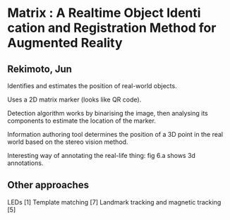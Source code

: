 # Matrix : A Realtime Object Identi cation and Registration Method for Augmented Reality
## Rekimoto, Jun

Identifies and estimates the position of real-world objects.
        
Uses a 2D matrix marker (looks like QR code).
        
Detection algorithm works by binarising the image, then analysing its components to estimate the location of the marker.
        
Information authoring tool determines the position of a 3D point in the real world based on the stereo vision method.
        
Interesting way of annotating the real-life thing: fig 6.a shows 3d annotations.
        
## Other approaches
LEDs [1]
Template matching [7]
Landmark tracking and magnetic tracking [5]
